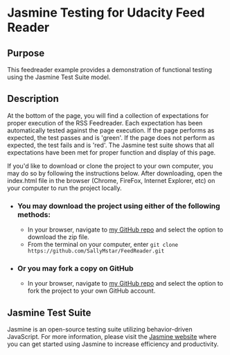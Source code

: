 # Jasmine Testing for Udacity Feed Reader

## Purpose

This feedreader example provides a demonstration of functional testing using the Jasmine Test Suite model.

## Description

At the bottom of the page, you will find a collection of expectations for proper execution of the RSS Feedreader.  Each expectation has been automatically tested against the page execution.  If the page performs as expected, the test passes and is 'green'.  If the page does not perform as expected, the test fails and is 'red'.  The Jasmine test suite shows that all expectations have been met for proper function and display of this page.


If you'd like to download or clone the project to your own computer, you may do so by following the instructions below.  After downloading, open the index.html file in the browser (Chrome, FireFox, Internet Explorer, etc) on your computer to run the project locally.


* ### You may download the project using either of the following methods:
	* In your browser, navigate to [my GitHub repo](https://github.com/SallyMstar/FeedReader.git) and select the option to download the zip file.
	* From the terminal on your computer, enter ` git clone https://github.com/SallyMstar/FeedReader.git `

* ### Or you may fork a copy on GitHub
	* In your browser, navigate to [my GitHub repo](https://github.com/SallyMstar/FeedReader.git) and select the option to fork the project to your own GitHub account.

## Jasmine Test Suite

Jasmine is an open-source testing suite utilizing behavior-driven JavaScript.  For more information, please visit the [Jasmine website](https://jasmine.github.io/) where you can get started using Jasmine to increase efficiency and productivity.